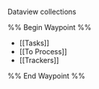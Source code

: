 Dataview collections

%% Begin Waypoint %%
- [[Tasks]]
- [[To Process]]
- [[Trackers]]

%% End Waypoint %%
